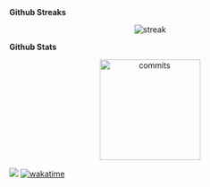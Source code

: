 <!--
**Noudi03/Noudi03** is a ✨ _special_ ✨ repository because its `README.md` (this file) appears on your GitHub profile.

Here are some ideas to get you started:

- 🔭 I’m currently working on ..
- 🌱 I’m currently learning
- 💬 Ask me about ...
- 📫 How to reach me: ..
-->
<summary><b>Github Streaks</b></summary>
<p align="center">
  <img src="https://github-readme-streak-stats.herokuapp.com/?user=Noudi03&theme=black-ice&hide_border=true&stroke=0000&background=141321&ring=fe428e&fire=a9fef7&currStreakLabel=a9fef7" alt="streak"/>
</p>

<summary><b>Github Stats</b></summary>
<p align="center">
  <img height="180em" src="https://github-readme-stats-vh6l.vercel.app/api?username=Noudi03&show_icons=true&theme=radical&count_private=true&hide_border=true" alt="commits" align = "center"/>
  <!--img height="180em" src="https://github-readme-stats.vercel.app/api/wakatime?username=noudi03&v=2&theme=radical&hide_border=true" alt"wakatime" align = "center"/-->
</p>

<!--takes a shit ton of time to load
<summary><b>Github Activity</b></summary>
<p align="center"
   <a href="#">
      <img alt="Noudi's Activity Graph" src="https://readme-activity-graph-noudi.herokuapp.com/graph?username=Noudi03&bg_color=141321&color=a9fef7&line=fe428e&point=fe428eF&hide_border=true"/>
   </a>
</p>
<![Github trophies](https://github-profile-trophy.vercel.app/?username=Noudi03&no-bg=true)-->


![](https://visitor-badge.laobi.icu/badge?page_id=Noudi03.Noudi03)
[![wakatime](https://wakatime.com/badge/user/1952dc92-64e1-40d8-8cc5-242b6d81d12a.svg)](https://wakatime.com/@1952dc92-64e1-40d8-8cc5-242b6d81d12a)

<!-- goal for the new year is to add all the boring skillsets (someone has to do this sht)-->



